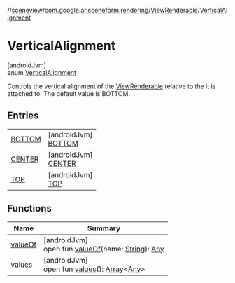 //[sceneview](../../../../index.md)/[com.google.ar.sceneform.rendering](../../index.md)/[ViewRenderable](../index.md)/[VerticalAlignment](index.md)

# VerticalAlignment

[androidJvm]\
enum [VerticalAlignment](index.md)

Controls the vertical alignment of the [ViewRenderable](../index.md) relative to the  it is attached to. The default value is BOTTOM.

## Entries

| | |
|---|---|
| [BOTTOM](-b-o-t-t-o-m/index.md) | [androidJvm]<br>[BOTTOM](-b-o-t-t-o-m/index.md) |
| [CENTER](-c-e-n-t-e-r/index.md) | [androidJvm]<br>[CENTER](-c-e-n-t-e-r/index.md) |
| [TOP](-t-o-p/index.md) | [androidJvm]<br>[TOP](-t-o-p/index.md) |

## Functions

| Name | Summary |
|---|---|
| [valueOf](value-of.md) | [androidJvm]<br>open fun [valueOf](value-of.md)(name: [String](https://developer.android.com/reference/kotlin/java/lang/String.html)): [Any](https://kotlinlang.org/api/latest/jvm/stdlib/kotlin/-any/index.html) |
| [values](values.md) | [androidJvm]<br>open fun [values](values.md)(): [Array](https://kotlinlang.org/api/latest/jvm/stdlib/kotlin/-array/index.html)&lt;[Any](https://kotlinlang.org/api/latest/jvm/stdlib/kotlin/-any/index.html)&gt; |
